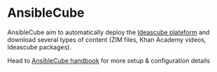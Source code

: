 # AnsibleCube

AnsibleCube aim to automatically deploy the [Ideascube plateform](http://github.com/ideascube/ideascube/) and download several types of content \(ZIM files, Khan Academy videos, Ideascube packages\).

Head to [AnsibleCube handbook](http://ansiblecube.doc.bibliosansfrontieres.org) for more setup & configuration details